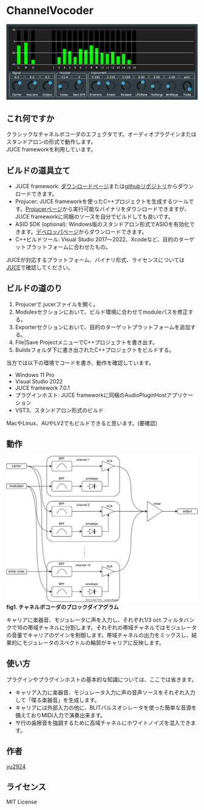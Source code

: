 # ChannelVocoder
 
 ![スクリーンショット](media/screenshot.png)

## これ何ですか

クラシックなチャネルボコーダのエフェクタです。オーディオプラグインまたはスタンドアロンの形式で動作します。  
JUCE frameworkを利用しています。

## ビルドの道具立て

* JUCE framework: [ダウンロードページ](https://juce.com/get-juce/download)または[githubリポジトリ](https://github.com/juce-framework/JUCE)からダウンロードできます。
* Projucer: JUCE frameworkを使ったC++プロジェクトを生成するツールです。[Projucerページ](https://juce.com/discover/projucer)から実行可能なバイナリをダウンロードできますが、JUCE frameworkに同梱のソースを自分でビルドしても良いです。
* ASIO SDK (optional): Windows版のスタンドアロン形式でASIOを有効化できます。[デベロッパページ](https://www.steinberg.net/developers/)からダウンロードできます。
* C++ビルドツール: Visual Studio 2017～2022、Xcodeなど、目的のターゲットプラットフォームに合わせたもの。

JUCEが対応するプラットフォーム、バイナリ形式、ライセンスについては[JUCE](https://juce.com/)で確認してください。

## ビルドの道のり

1. Projucerで.jucerファイルを開く。
2. Modulesセクションにおいて、ビルド環境に合わせてmoduleパスを修正する。
3. Exporterセクションにおいて、目的のターゲットプラットフォームを追加する。
4. File|Save ProjectメニューでC++プロジェクトを書き出す。
5. Buildsフォルダ下に書き出されたC++プロジェクトをビルドする。

当方では以下の環境でコードを書き、動作を確認しています。
* Windows 11 Pro
* Visual Studio 2022
* JUCE framework 7.0.1
* プラグインホスト: JUCE frameworkに同梱のAudioPluginHostアプリケーション
* VST3、スタンドアロン形式のビルド

MacやLinux、AUやLV2でもビルドできると思います。(要確認)

## 動作

![ダイアグラム](media/channel-vocoder.svg)  
**fig1. チャネルボコーダのブロックダイアグラム**

キャリアに楽器音、モジュレータに声を入力し、それぞれ1/3 oct.フィルタバンクで16の帯域チャネルに分割します。それぞれの帯域チャネルではモジュレータの音量でキャリアのゲインを制御します。帯域チャネルの出力をミックスし、結果的にモジュレータのスペクトルの輪郭がキャリアに反映します。

## 使い方

プラグインやプラグインホストの基本的な知識については、ここでは省きます。

* キャリア入力に楽器音、モジュレータ入力に声の音声ソースをそれぞれ入力して「喋る楽器音」を生成します。
* キャリアには外部入力の他に、BLITパルスオシレータを使った簡単な音源を備えておりMIDI入力で演奏出来ます。
* サ行の歯擦音を強調するために高域チャネルにホワイトノイズを混入できます。

## 作者

[yu2924](https://twitter.com/yu2924)

## ライセンス

MIT License
